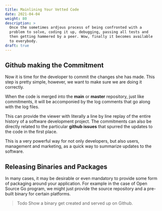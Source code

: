 ```yaml
---
title: Mainlining Your Vetted Code
date: 2021-04-04
weight: 80
description: >
  Once the sometimes ardjous process of being confronted with a
  problem to solve, coding it up, debugging, passing all tests and
  then getting hammered by a peer. Wow, finally it becomes available
  to everybody.
draft: true
---
```



## Github making the Commitment

Now it is time for the developer to commit the changes she has
made. This step is pretty simple, however, we want to make sure we are
doing it correctly.

When the code is merged into the **main** or **master** repository,
just like commitments, it will be accomponied by the log comments
that go along with the log files.

This can provide the viewer with literally a line by line replay of
the entire history of a software development project. The commitments
can also be directly related to the particular **github issues** that
spurred the updates to the code in the first place.

This is a very powerful way for not only developers, but also users,
management and marketing, as a quick way to summarize updates
to the software.

## Releasing Binaries and Packages

In many cases, it may be desirable or even mandatory to provide some
form of packaging around your application. For example in the case of Open Source
Go program, we might just provide the source repository and a
pre-built binary for certain platforms. 

> Todo Show a binary get created and served up on Github.
